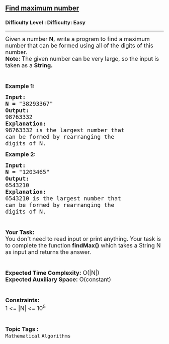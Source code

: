 <h2><a href="https://www.geeksforgeeks.org/problems/find-maximum-number2152/1?itm_source=geeksforgeeks&itm_medium=article&itm_campaign=practice_card">Find maximum number</a></h2><h3>Difficulty Level : Difficulty: Easy</h3><hr><div class="problems_problem_content__Xm_eO"><p><span style="font-size:18px">Given a number <strong>N</strong>, write a program to find a maximum number that can be formed using all of the digits of this number.<br>
<strong>Note: </strong>The given number can be very large, so the input is taken as a <strong>String.</strong></span></p>

<p>&nbsp;</p>

<p><span style="font-size:18px"><strong>Example 1:</strong></span></p>

<pre><span style="font-size:18px"><strong>Input:</strong></span>
<span style="font-size:18px"><strong>N =</strong> "38293367"</span>
<strong><span style="font-size:18px">Output:</span></strong>
<span style="font-size:18px">98763332 </span>
<span style="font-size:18px"><strong>Explanation:</strong></span>
<span style="font-size:18px">98763332 is the largest number that
can be formed by rearranging the
digits of N.</span></pre>

<p><span style="font-size:18px"><strong>Example 2:</strong></span></p>

<pre><span style="font-size:18px"><strong>Input:</strong></span>
<span style="font-size:18px"><strong>N =</strong> "1203465"</span>
<strong><span style="font-size:18px">Output:</span></strong>
<span style="font-size:18px">6543210</span>
<span style="font-size:18px"><strong>Explanation:</strong></span>
<span style="font-size:18px">6543210 is the largest number that
can be formed by rearranging the
digits of N.</span></pre>

<p>&nbsp;</p>

<p><span style="font-size:18px"><strong>Your Task:</strong><br>
You don't need to read input or print anything. Your task is to complete the function <strong>findMax()</strong> which takes a String N as input and returns the answer.</span></p>

<p>&nbsp;</p>

<p><span style="font-size:18px"><strong>Expected Time Complexity:</strong> O(|N|)<br>
<strong>Expected Auxiliary Space:</strong> O(constant)</span></p>

<p>&nbsp;</p>

<p><span style="font-size:18px"><strong>Constraints:</strong></span><br>
<span style="font-size:18px">1 &lt;= |N| &lt;= 10<sup>5</sup></span></p>
</div><br><p><span style=font-size:18px><strong>Topic Tags : </strong><br><code>Mathematical</code>&nbsp;<code>Algorithms</code>&nbsp;